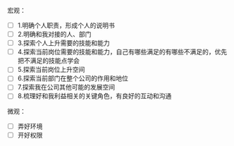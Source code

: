 宏观：

- [ ] 1.明确个人职责，形成个人的说明书
- [ ] 2.明确和我对接的人、部门
- [ ] 3.探索个人上升需要的技能和能力
- [ ] 4.探索当前岗位需要的技能和能力，自己有哪些满足的有哪些不满足的，优先把不满足的技能点学会
- [ ] 5.探索当前岗位上升空间
- [ ] 6.探索当前部门在整个公司的作用和地位
- [ ] 7.探索我在公司其他可能的发展空间
- [ ] 8.梳理好和我利益相关的关键角色，有良好的互动和沟通

微观：

- [ ] 弄好环境
- [ ] 开好权限